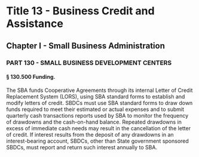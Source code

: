 
# Title 13 - Business Credit and Assistance
## Chapter I - Small Business Administration
### PART 130 - SMALL BUSINESS DEVELOPMENT CENTERS
#### § 130.500 Funding.

The SBA funds Cooperative Agreements through its internal Letter of Credit Replacement System (LORS), using SBA standard forms to establish and modify letters of credit. SBDCs must use SBA standard forms to draw down funds required to meet their estimated or actual expenses and to submit quarterly cash transactions reports used by SBA to monitor the frequency of drawdowns and the cash-on-hand balance. Repeated drawdowns in excess of immediate cash needs may result in the cancellation of the letter of credit. If interest results from the deposit of any drawdowns in an interest-bearing account, SBDCs, other than State government sponsored SBDCs, must report and return such interest annually to SBA.
